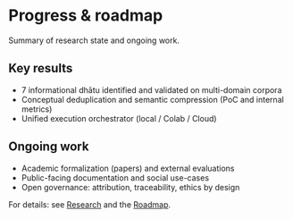 # Progress & roadmap

Summary of research state and ongoing work.

## Key results
- 7 informational dhātu identified and validated on multi-domain corpora
- Conceptual deduplication and semantic compression (PoC and internal metrics)
- Unified execution orchestrator (local / Colab / Cloud)

## Ongoing work
- Academic formalization (papers) and external evaluations
- Public-facing documentation and social use-cases
- Open governance: attribution, traceability, ethics by design

For details: see [Research](research/index.md) and the [Roadmap](../OPERATIONS/DevOps/roadmap.md).
